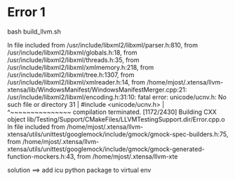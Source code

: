 
# Error 1

bash build_llvm.sh

In file included from /usr/include/libxml2/libxml/parser.h:810,
                 from /usr/include/libxml2/libxml/globals.h:18,
                 from /usr/include/libxml2/libxml/threads.h:35,
                 from /usr/include/libxml2/libxml/xmlmemory.h:218,
                 from /usr/include/libxml2/libxml/tree.h:1307,
                 from /usr/include/libxml2/libxml/xmlreader.h:14,
                 from /home/mjost/.xtensa/llvm-xtensa/lib/WindowsManifest/WindowsManifestMerger.cpp:21:
/usr/include/libxml2/libxml/encoding.h:31:10: fatal error: unicode/ucnv.h: No such file or directory
   31 | #include <unicode/ucnv.h>
      |          ^~~~~~~~~~~~~~~~
compilation terminated.
[1172/2430] Building CXX object lib/Testing/Support/CMakeFiles/LLVMTestingSupport.dir/Error.cpp.o
In file included from /home/mjost/.xtensa/llvm-xtensa/utils/unittest/googlemock/include/gmock/gmock-spec-builders.h:75,
                 from /home/mjost/.xtensa/llvm-xtensa/utils/unittest/googlemock/include/gmock/gmock-generated-function-mockers.h:43,
                 from /home/mjost/.xtensa/llvm-xte


solution ==> add icu python package to virtual env
